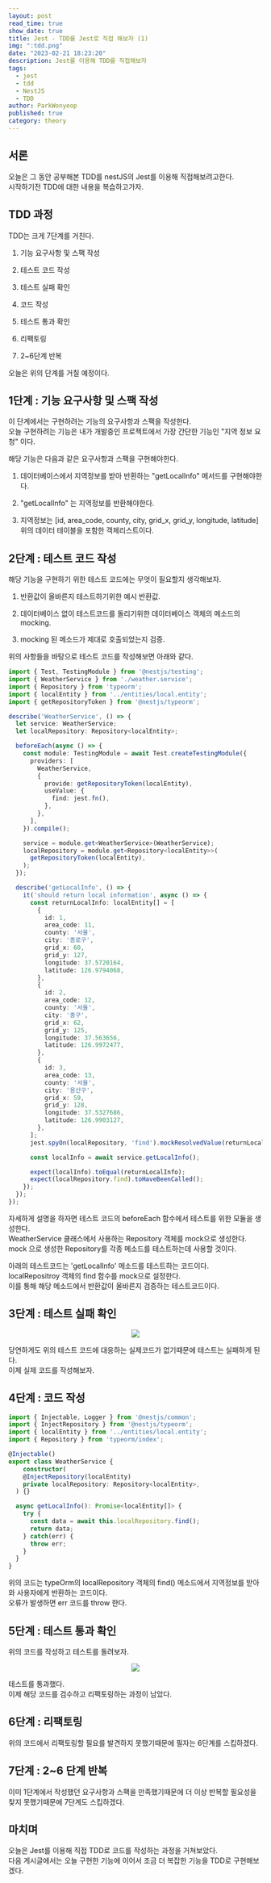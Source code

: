```yaml
---
layout: post
read_time: true
show_date: true
title: Jest - TDD를 Jest로 직접 해보자 (1)
img: ":tdd.png"
date: "2023-02-21 18:23:20"
description: Jest를 이용해 TDD를 직접해보자
tags:
  - jest
  - tdd
  - NestJS
  - TDD
author: ParkWonyeop
published: true
category: theory
---
```


## 서론

오늘은 그 동안 공부해본 TDD를 nestJS의 Jest를 이용해 직접해보려고한다.  
시작하기전 TDD에 대한 내용을 복습하고가자.  

## TDD 과정

TDD는 크게 7단계를 거친다.  

1. 기능 요구사항 및 스팩 작성  

2. 테스트 코드 작성  

3. 테스트 실패 확인  

4. 코드 작성  

5. 테스트 통과 확인  

6. 리팩토링  

7. 2~6단계 반복  

오늘은 위의 단계를 거칠 예정이다.  

## 1단계 : 기능 요구사항 및 스팩 작성

이 단계에서는 구현하려는 기능의 요구사항과 스팩을 작성한다.  
오늘 구현하려는 기능은 내가 개발중인 프로젝트에서 가장 간단한 기능인 "지역 정보 요청" 이다.  

해당 기능은 다음과 같은 요구사항과 스팩을 구현해야한다.  

1. 데이터베이스에서 지역정보를 받아 반환하는 "getLocalInfo" 메서드를 구현해야한다.  

2. "getLocalInfo" 는 지역정보를 반환해야한다.  

3. 지역정보는 [id, area_code, county, city, grid_x, grid_y, longitude, latitude] 위의 데이터 테이블을 포함한 객체리스트이다.  

## 2단계 : 테스트 코드 작성

해당 기능을 구현하기 위한 테스트 코드에는 무엇이 필요할지 생각해보자.  

1. 반환값이 올바른지 테스트하기위한 예시 반환값.  

2. 데이터베이스 없이 테스트코드를 돌리기위한 데이터베이스 객체의 메소드의 mocking.  

3. mocking 된 메소드가 제대로 호출되었는지 검증.  

위의 사항들을 바탕으로 테스트 코드를 작성해보면 아래와 같다.  

```typescript
import { Test, TestingModule } from '@nestjs/testing';
import { WeatherService } from './weather.service';
import { Repository } from 'typeorm';
import { localEntity } from '../entities/local.entity';
import { getRepositoryToken } from '@nestjs/typeorm';

describe('WeatherService', () => {
  let service: WeatherService;
  let localRepository: Repository<localEntity>;

  beforeEach(async () => {
    const module: TestingModule = await Test.createTestingModule({
      providers: [
        WeatherService,
        {
          provide: getRepositoryToken(localEntity),
          useValue: {
            find: jest.fn(),
          },
        },
      ],
    }).compile();

    service = module.get<WeatherService>(WeatherService);
    localRepository = module.get<Repository<localEntity>>(
      getRepositoryToken(localEntity),
    );
  });

  describe('getLocalInfo', () => {
    it('should return local information', async () => {
      const returnLocalInfo: localEntity[] = [
        {
          id: 1,
          area_code: 11,
          county: '서울',
          city: '종로구',
          grid_x: 60,
          grid_y: 127,
          longitude: 37.5720164,
          latitude: 126.9794068,
        },
        {
          id: 2,
          area_code: 12,
          county: '서울',
          city: '중구',
          grid_x: 62,
          grid_y: 125,
          longitude: 37.563656,
          latitude: 126.9972477,
        },
        {
          id: 3,
          area_code: 13,
          county: '서울',
          city: '용산구',
          grid_x: 59,
          grid_y: 128,
          longitude: 37.5327686,
          latitude: 126.9903127,
        },
      ];
      jest.spyOn(localRepository, 'find').mockResolvedValue(returnLocalInfo);

      const localInfo = await service.getLocalInfo();

      expect(localInfo).toEqual(returnLocalInfo);
      expect(localRepository.find).toHaveBeenCalled();
    });
  });
});
```

자세하게 설명을 하자면 테스트 코드의 beforeEach 함수에서 테스트를 위한 모듈을 생성한다.  
WeatherService 클래스에서 사용하는 Repository 객체를 mock으로 생성한다.  
mock 으로 생성한 Repository를 각종 메소드를 테스트하는데 사용할 것이다.  

아래의 테스트코드는 'getLocalInfo' 메소드를 테스트하는 코드이다.  
localRepositroy 객체의 find 함수를 mock으로 설정한다.  
이를 통해 해당 메소드에서 반환값이 올바른지 검증하는 테스트코드이다.  

## 3단계 : 테스트 실패 확인

<center><img src="../assets/img/posts/20230221/2.png"></center>

당연하게도 위의 테스트 코드에 대응하는 실제코드가 없기때문에 테스트는 실패하게 된다.  
이제 실제 코드를 작성해보자.  

## 4단계 : 코드 작성

```typescript
import { Injectable, Logger } from '@nestjs/common';
import { InjectRepository } from '@nestjs/typeorm';
import { localEntity } from '../entities/local.entity';
import { Repository } from 'typeorm/index';

@Injectable()
export class WeatherService {
    constructor(
    @InjectRepository(localEntity)
    private localRepository: Repository<localEntity>,
  ) {}

  async getLocalInfo(): Promise<localEntity[]> {
    try {
      const data = await this.localRepository.find();
      return data;
    } catch(err) {
      throw err;
    }
  }
}
```

위의 코드는 typeOrm의 localRepository 객체의 find() 메소드에서 지역정보를 받아와 사용자에게 반환하는 코드이다.  
오류가 발생하면 err 코드를 throw 한다.  

## 5단계 : 테스트 통과 확인

위의 코드를 작성하고 테스트를 돌려보자.  

<center><img src="../assets/img/posts/20230221/1.png"></center>

테스트를 통과했다.  
이제 해당 코드를 검수하고 리팩토링하는 과정이 남았다.  

## 6단계 : 리팩토링

위의 코드에서 리팩토링할 필요를 발견하지 못했기때문에 필자는 6단계를 스킵하겠다.  

## 7단계 : 2~6 단계 반복

이미 1단계에서 작성했던 요구사항과 스팩을 만족했기때문에 더 이상 반복할 필요성을 찾지 못했기때문에 7단계도 스킵하겠다.  

## 마치며

오늘은 Jest를 이용해 직접 TDD로 코드를 작성하는 과정을 거쳐보았다.  
다음 게시글에서는 오늘 구현한 기능에 이어서 조금 더 복잡한 기능을 TDD로 구현해보겠다.  